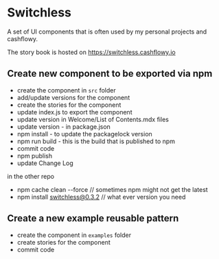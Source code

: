 # Switchless

A set of UI components that is often used by my personal projects and cashflowy.

The story book is hosted on https://switchless.cashflowy.io

## Create new component to be exported via npm

- create the component in `src` folder
- add/update versions for the component
- create the stories for the component
- update index.js to export the component
- update version in Welcome/List of Contents.mdx files
- update version - in package.json
- npm install - to update the packagelock version
- npm run build - this is the build that is published to npm
- commit code
- npm publish
- update Change Log

in the other repo

- npm cache clean --force // sometimes npm might not get the latest
- npm install switchless@0.3.2 // what ever version you need

## Create a new example reusable pattern
- create the component in `examples` folder  
- create stories for the component
- commit code